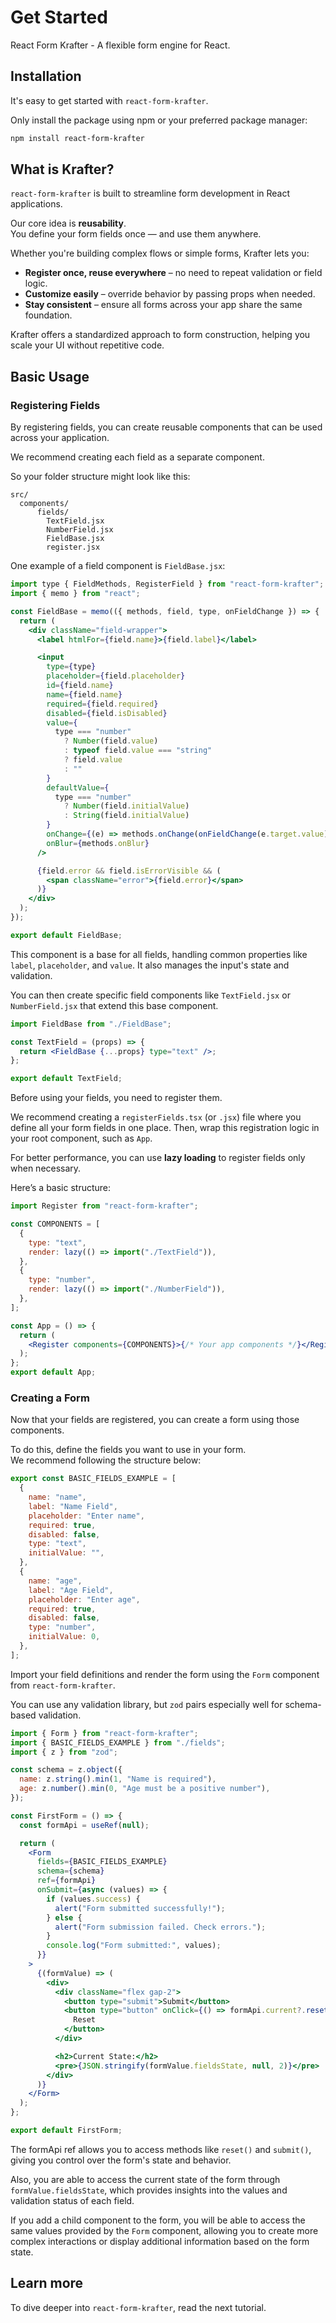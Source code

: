 # Get Started

React Form Krafter - A flexible form engine for React.

## Installation

It's easy to get started with `react-form-krafter`.

Only install the package using npm or your preferred package manager:

```bash
npm install react-form-krafter
```

## What is Krafter?

`react-form-krafter` is built to streamline form development in React applications.

Our core idea is **reusability**.  
You define your form fields once — and use them anywhere.

Whether you're building complex flows or simple forms, Krafter lets you:

- **Register once, reuse everywhere** – no need to repeat validation or field logic.
- **Customize easily** – override behavior by passing props when needed.
- **Stay consistent** – ensure all forms across your app share the same foundation.

Krafter offers a standardized approach to form construction, helping you scale your UI without repetitive code.

## Basic Usage

### Registering Fields

By registering fields, you can create reusable components that can be used across your application.

We recommend creating each field as a separate component.

So your folder structure might look like this:

```
src/
  components/
      fields/
        TextField.jsx
        NumberField.jsx
        FieldBase.jsx
        register.jsx
```

One example of a field component is `FieldBase.jsx`:

```jsx title="src/components/fields/FieldBase.jsx"
import type { FieldMethods, RegisterField } from "react-form-krafter";
import { memo } from "react";

const FieldBase = memo(({ methods, field, type, onFieldChange }) => {
  return (
    <div className="field-wrapper">
      <label htmlFor={field.name}>{field.label}</label>

      <input
        type={type}
        placeholder={field.placeholder}
        id={field.name}
        name={field.name}
        required={field.required}
        disabled={field.isDisabled}
        value={
          type === "number"
            ? Number(field.value)
            : typeof field.value === "string"
            ? field.value
            : ""
        }
        defaultValue={
          type === "number"
            ? Number(field.initialValue)
            : String(field.initialValue)
        }
        onChange={(e) => methods.onChange(onFieldChange(e.target.value))}
        onBlur={methods.onBlur}
      />

      {field.error && field.isErrorVisible && (
        <span className="error">{field.error}</span>
      )}
    </div>
  );
});

export default FieldBase;
```

This component is a base for all fields, handling common properties like `label`, `placeholder`, and `value`. It also manages the input's state and validation.

You can then create specific field components like `TextField.jsx` or `NumberField.jsx` that extend this base component.

```jsx title="src/components/fields/TextField.jsx"
import FieldBase from "./FieldBase";

const TextField = (props) => {
  return <FieldBase {...props} type="text" />;
};

export default TextField;
```

Before using your fields, you need to register them.

We recommend creating a `registerFields.tsx` (or `.jsx`) file where you define all your form fields in one place. Then, wrap this registration logic in your root component, such as `App`.

For better performance, you can use **lazy loading** to register fields only when necessary.

Here’s a basic structure:

```jsx title="src/components/fields/registerFields.jsx"
import Register from "react-form-krafter";

const COMPONENTS = [
  {
    type: "text",
    render: lazy(() => import("./TextField")),
  },
  {
    type: "number",
    render: lazy(() => import("./NumberField")),
  },
];

const App = () => {
  return (
    <Register components={COMPONENTS}>{/* Your app components */}</Register>
  );
};
export default App;
```

### Creating a Form

Now that your fields are registered, you can create a form using those components.

To do this, define the fields you want to use in your form.  
We recommend following the structure below:

```jsx title="src/pages/FirstForm/fields.js"
export const BASIC_FIELDS_EXAMPLE = [
  {
    name: "name",
    label: "Name Field",
    placeholder: "Enter name",
    required: true,
    disabled: false,
    type: "text",
    initialValue: "",
  },
  {
    name: "age",
    label: "Age Field",
    placeholder: "Enter age",
    required: true,
    disabled: false,
    type: "number",
    initialValue: 0,
  },
];
```

Import your field definitions and render the form using the `Form` component from `react-form-krafter`.

You can use any validation library, but `zod` pairs especially well for schema-based validation.

```jsx title="src/pages/FirstForm/index.jsx"
import { Form } from "react-form-krafter";
import { BASIC_FIELDS_EXAMPLE } from "./fields";
import { z } from "zod";

const schema = z.object({
  name: z.string().min(1, "Name is required"),
  age: z.number().min(0, "Age must be a positive number"),
});

const FirstForm = () => {
  const formApi = useRef(null);

  return (
    <Form
      fields={BASIC_FIELDS_EXAMPLE}
      schema={schema}
      ref={formApi}
      onSubmit={async (values) => {
        if (values.success) {
          alert("Form submitted successfully!");
        } else {
          alert("Form submission failed. Check errors.");
        }
        console.log("Form submitted:", values);
      }}
    >
      {(formValue) => (
        <div>
          <div className="flex gap-2">
            <button type="submit">Submit</button>
            <button type="button" onClick={() => formApi.current?.reset()}>
              Reset
            </button>
          </div>

          <h2>Current State:</h2>
          <pre>{JSON.stringify(formValue.fieldsState, null, 2)}</pre>
        </div>
      )}
    </Form>
  );
};

export default FirstForm;
```

The formApi ref allows you to access methods like `reset()` and `submit()`, giving you control over the form's state and behavior.

Also, you are able to access the current state of the form through `formValue.fieldsState`, which provides insights into the values and validation status of each field.

If you add a child component to the form, you will be able to access the same values provided by the `Form` component, allowing you to create more complex interactions or display additional information based on the form state.

## Learn more
To dive deeper into `react-form-krafter`, read the next tutorial.